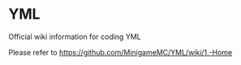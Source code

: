 YML
===

Official wiki information for coding YML

Please refer to https://github.com/MinigameMC/YML/wiki/1.-Home
